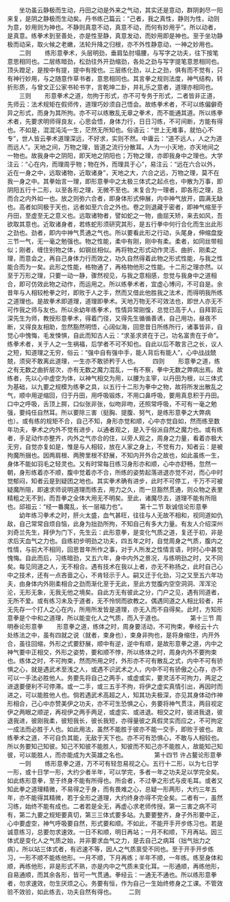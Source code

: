 <!-- { "loadSidebar": true } -->
　　坐功虽云静极而生动，丹田之动是外来之气动，其实还是意动，群阴剥尽一阳来复，是阴之静极而生动矣。丹书练己篇云：“己者，我之真性，静则为性，动则为意，妙用则为神也。不静则真意不动，真意不动，而何有妙用乎”。所以动者，是真意。练拳术到至善处，亦是性至静，真意发动，而妙用即是神也。至于坐功静极而动采，取火候之老嫩，法轮升降之归根，亦不外性静意动，一神之妙用也。
　　二则
　　练形意拳术，头层明劲，垂肩坠肘塌腰，与写字之功夫，往下按笔意思相同也。二层练暗劲，松劲往外开劲缩劲，各处之劲与写字提笔意思相同也。顶头蹬足，是按中有提，提中有按也。三层练化劲，以上之劲，俱有而不觉有，只有神行妙用，与之随意作草书者，意思相同也。其言拳之规则法度，神气结构，转折形质，与曾文正公家书轮书字，言乾坤二卦，并礼乐之意者，道理亦相同也。
　　三则
　　形意拳术之道，勿拘于形式，亦不可专务于形式，二者皆非正道，先师云：法术规矩在假师传，道理巧妙须自己悟会。故练拳术者，不可以练偏僻奇异之形式，而身为其所拘。亦不可以练散乱无章之拳术，而不能通其道。所以练拳术者，先要求明师得良友，心思会悟，身体力行，日日习练，不可间断，方能有得也。不如是，混混沌沌一生，茫然无所知也。俗语云：“世上无难事，就怕心不专”，世人皆云拳术道理深远，不好求，实则不然。中庸云：“道不远人，人之为道而远人”。天地之间，万物之理，皆道之流行分散耳。人为一小天地，亦天地间之一物也。故我身中之阴阳，即天地之阴阳也；万物之理，亦即我身中之理也。大学注云：“心在内，而理周乎物；物在外，而理具于心”，易注云：“远在六合以外，近在一身之中，远取诸物，近取诸身”，天地之大，六合之远，万物之理，莫不在我一身之中。其拳始言一理，即形意拳中之太极三体式之起点也，中散为万事，即阴阳五行十二形，以至各形之理，无微不至也。末复合为一理者，即各形之理，总而合之内外如一也。放之则弥六合者，即身体形式伸展，内中神气放开，圆满无缺也。高者如同极于天也，远者如至六合之外也。卷之则退藏于密者，即神气缩至于丹田，至虚至无之意义也。远取诸物者，譬如蛇之一物，曲屈天矫，来去如风，吾欲取其意也。近取诸身者，若练蛇形须研究其形，是五行拳中何行合化而生出此形之劲也。劲者，即内中神气贯通之气也。所以要看此形之行动，头尾身，伸缩盘旋三节一气，无一毫之勉强也。物之性能，柔中有刚，刚中有柔。柔者，如同丝带相似；刚者，缠住别物之体，如钢丝相似。再将物之形式动作灵活、曲折、刚柔之理，而意会之，再自己身体力行而效之，功久自然得着此物之形式性能，与我之性能合而为一矣。此形之性能，格物通了，再格物他形之性能。十二形之理亦然。以至于万形之理，只要一动一静，骤然视见，与我之意相感，忽觉与我身中之道相合，即可仿效此物之动作，而运用之。所以练拳术者，宜虚心博问，不可自是。余昔年与人相较枪拳之时，即败于人之手，然而又借此他胜我之法术，而得明我所练之道理也。是故拳术即道理，道理即拳术。天地万物无不可效法也，即世人亦无不可作我之师与友也。所以余幼年练拳术，性情异常刚愎，总觉已高于人，自拜郭云深先生为师，教授形意拳术，得着门径，又得先生循循善诱，自己用功，昼夜不断，又得良友相助，忽然豁然明悟，心阔似海，回思昔日所练所行，诸事皆非，自觉心中愧悔，毛发悚惧，自此而知古人云：“求圣求贤在于己，功名富贵在于命”。练拳术者，关于人之一生祸福，后学者不可不知也。自此以后不敢言己之长，议人之短，知道理之无穷，俗云：“强中自有强中手，能人背后有能人”，心中战战兢兢，须臾不敢离此道理，一生亦不敢骄矜于人也。
　　四则
　　形意拳之道，练之有无数之曲折层次，亦有无数之魔力混乱，一有不察，拳中无数之弊病出焉。故练者，先以心中虚空为体，以神气相交为用，以腰为主宰，以丹田为根，以三体式为基础，以九要之规模为练拳之具，以五行十二形为拳中之物，故将所发出散乱之气，顺中用逆缩回，归于丹田，用呼吸锻炼，不用口鼻呼吸，要用真息积于丹田。口中之呼吸，舌顶上腭，口似张非张，似吻非吻，还照常呼吸，不可有一毫之勉强，要纯任自然耳。所以要除三害（挺胸、提腹、努气，是练形意拳之大弊病也）。或有练的规矩不合，自己不知，身形亦觉和顺，心中亦觉自如，然而练至数年功夫，拳术之内外不觉有进步，以通者观之，是入于俗派自然之魔力也。或有练者，手足动作亦整齐，内外之气亦合的住，以旁人观之，周身之力量，看着亦极大无穷，自觉亦复如是，惟是与人相较，放在人家之身上，不觉有力，知者云：是被拘魔所捆也。因两肩根、两胯里根不舒展，不知内开外合之故也，如此虽练一生，身体不能如羽毛之轻灵也。又有时常每日练习身形亦和顺，心中亦舒畅，忽然一朝，身形练着亦不顺，腹中觉着亦不合，所练的姿势起落进退亦觉不对，而心中时觉郁闷，知者云是到疑团之地也。其实拳术确有进步，此时不可停工，千万不可被疑魔所阻，即速求师说明道理而练去，用力之久，而一旦豁然贯通，则众物之表里精粗之无不到，而吾拳之全体大用无不明矣。至此，诸魔尽去，道理不能有所阻也。邱祖云：“经一番魔乱，长一层福力也”。
　　第十二节 耿诚信论形意拳
　　幼年练习拳术之时，肝火太盛，血气甚旺，往往与人无故不相和，视同道如仇敌，自己常常自烦自恼，此身为拙劲所拘，不知自己有多大力量。有友人介绍深州刘奇兰先生，拜伊为门下，先生云：此形意拳，是变化气质之道，复还于初，非是求后天血气之力也。自练初步明劲之功夫，四五年之时，自觉周身之气质，腹内之性情，与前大不相同，回思昔年所作之事，对于人所发之性情言语，时时心中甚觉愧悔。自此而后，习练暗劲，又五六年，身中内外之景况，与练明劲之时，又不同矣。每见同道之人，无不相合。遇有技术在我以上者，亦无不称扬之，此时自己心中之技术，还有一点吝啬之心，不肯轻示于人。嗣又迁于化劲，习之又至五六年功夫，由身体内外刚柔相合之劲而渐化至于无此，至此方觉腹内空空洞洞、浑浑沦沦，无形无象，无我无他之境矣。自此方无有彼此之分，门户之见，遇有同道者，无所不爱。或有练习未及于道者，无不怜悯而欲教之。偶遇同道之人相比较者，并无先存一个打人之心在内，所用所发皆是道理，亦无入而不自得矣。此时，方知形意拳是个中和之道理，所以能变化人之气质，而入于道也。
　　
　　第十三节 周明泰论形意拳
　　形意拳之道，练体之时，周身要活动，不可拘束，拳经云十六处练法之中，虽有四就之说（就者，束身也），束身非拘也，是将身缩住，内开外合，虽往回缩，外形之式要舒展，顺中有逆，逆中有顺，是故形意拳之道，内中之神气要中正相交，外形之姿势，要和顺不悖，所以练体之时，周身内外不要拘束也。练体之时，不可拘束，然而所用之时，外形亦不可有散乱之式，内中不可有骄惧之心，就是遇武术至浅之人，或遇不识武术之人，内中不可有骄傲之心存，亦不可以一手法必胜他人。务要先将自己之两手，或虚或实，要灵活不可拘力，两足之进退要便利不可停滞。或一二手，或三五手不拘，将伊之虚实真情引出，再因时而进之，可以能胜他人也。倘若遇武术高超之人，知其功夫极深，亦见其身体动作神形相合，己心中亦赞美伊之功夫，亦不可生恐惧之心，务要将神气贯注，两目视定伊之两眼之顺逆，再视伊之两手两足，或虚实、或进退。相交之时，彼进我退，彼退我进，彼刚我柔，彼短我长，彼长我短，亦得量彼之真假灵实而应之，不可拘定一成法而必胜于人也。如此用法，虽然不能胜于彼亦不能一交手，即败于彼也。故练拳术之道，不可自负其能，无敌于天下也。亦不可有恐惧心，不敢与人相较也。所以务要知己知彼。知己不知彼不能胜人，知彼而不知己亦不能胜人，故能知己知彼，可以能胜人，而亦能成为大英雄之名也。
　　
　　第十四节 许占鳌论形意拳
　　一则
　　练形意拳之道，万不可有轻忽易视之心。五行十二形，以为七日学一形，或十日学一形，大约少者半年，可以学完，多者一年之功夫足以学完全矣。如此练形意拳，至于终身不能有所得也。所会者，不过拳之形式与皮毛耳。或者又知此拳之道理精微，不易得之于身，而有畏难之心，总疑一形两形，大约三年五年，亦不能得其精微，若于全形之道理，大约终身亦得不完全矣。二者有一，虽然习练，始终不能有成也。二者若是全无，再虚心求老师传授。第一三害之病不可有，第二九要之规矩要真切，第三三体式要多站。九要要整齐，身子外形要中正，心中要虚空，神气呼吸要自然，形式要和顺。不如此，不能开手开步练习也。若是诚意练习，总要勿求速效。一日不和顺，明日再站；一月不和顺，下月再站。因三体式是变化人之气质之始，并非要求血气之力，是去自己之病耳（拙气拙力之病）。所以站三体式者，有迟速不等，因人之气质禀受不同也。至于开手开步练习，一形不顺不能练他形。一月不顺，下月再练；半年不顺，一年练。练至身体和顺，再练他形，非是形式不熟，亦是内中之气质未变化耳。一形通顺，再练他形，自易通顺，而其余各形，皆可一气贯通。拳经云：一通无不通也。所以练形意拳者，勿求速效，勿生厌烦之心。务要有恒，作为自己一生始终修身之工课。不管效验不效验，如此练去，功夫自然有得也。
　　二则
